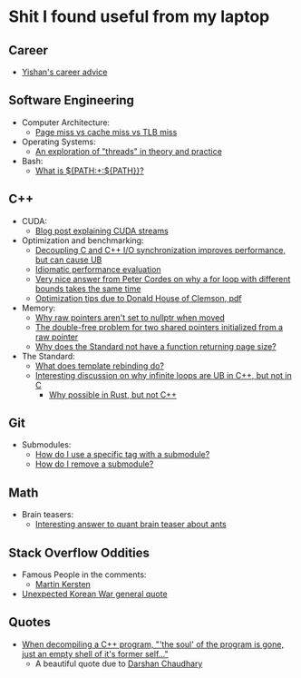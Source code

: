 # Shit I found useful from my laptop
## Career
* [Yishan's career advice](http://algeri-wong.com/yishan/the-secret-to-career-success.html)

## Software Engineering
* Computer Architecture:
    - [Page miss vs cache miss vs TLB miss](https://stackoverflow.com/questions/37825859/cache-miss-a-tlb-miss-and-page-fault)
* Operating Systems:
    - [An exploration of "threads" in theory and practice](https://cs.stackexchange.com/a/48415)
* Bash:
    - [What is ${PATH:+:${PATH}}?](https://unix.stackexchange.com/questions/267506/what-does-pathpath-mean)

## C++
* CUDA:
    - [Blog post explaining CUDA streams](https://leimao.github.io/blog/CUDA-Stream/)
* Optimization and benchmarking:
    - [Decoupling C and C++ I/O synchronization improves performance, but can cause UB](https://stackoverflow.com/questions/31162367/significance-of-ios-basesync-with-stdiofalse-cin-tienull)
    - [Idiomatic performance evaluation](https://stackoverflow.com/questions/60291987/idiomatic-way-of-performance-evaluation)
    - [Very nice answer from Peter Cordes on why a for loop with different bounds takes the same time](https://stackoverflow.com/questions/50924929/simple-for-loop-benchmark-takes-the-same-time-with-any-loop-bound/50934895#50934895)
    - [Optimization tips due to Donald House of Clemson, pdf](https://people.cs.clemson.edu/~dhouse/courses/405/papers/optimize.pdf)
* Memory:
    - [Why raw pointers aren't set to nullptr when moved](https://stackoverflow.com/a/9453330)
    - [The double-free problem for two shared pointers initialized from a raw pointer](https://stackoverflow.com/questions/41364700/when-should-we-use-stdenable-shared-from-this)
    - [Why does the Standard not have a function returning page size?](https://stackoverflow.com/questions/3351940/detecting-the-memory-page-size#comment3480102_3351940)
* The Standard:
    - [What does template rebinding do?](https://stackoverflow.com/a/14148870)
    - [Interesting discussion on why infinite loops are UB in C++, but not in C](https://news.ycombinator.com/item?id=25720760)
        - [Why possible in Rust, but not C++](https://news.ycombinator.com/item?id=25729866)

## Git
* Submodules:
    - [How do I use a specific tag with a submodule?](https://stackoverflow.com/a/18797720)
    - [How do I remove a submodule?](https://stackoverflow.com/a/1260982)

## Math
* Brain teasers:
    - [Interesting answer to quant brain teaser about ants](https://math.stackexchange.com/a/1036904)

## Stack Overflow Oddities
* Famous People in the comments:
    - [Martin Kersten](https://stackoverflow.com/questions/3928995/how-do-cache-lines-work#comment65785468_3947435)
* [Unexpected Korean War general quote](https://stackoverflow.com/questions/48322288/how-can-i-go-decrement-the-iterator-of-a-stdmap-by-a-certain-number#comment83629642_48322319)

## Quotes
* [When decompiling a C++ program, "'the soul' of the program is gone, just an empty shell of it's former self..."](https://stackoverflow.com/questions/205059/is-there-a-c-decompiler#comment78317622_205115)
    - A beautiful quote due to [Darshan Chaudhary](https://stackoverflow.com/users/5188449/darshan-chaudhary)
